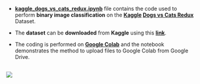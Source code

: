 - [**kaggle_dogs_vs_cats_redux.ipynb**](https://github.com/mohitr7/python-ML/blob/master/kaggle-dogs-vs-cats-redux/kaggle_dogs_vs_cats_redux.ipynb) file contains the code used to perform **binary image classification** on the **[Kaggle](https://www.kaggle.com/) [Dogs vs Cats Redux](https://www.kaggle.com/c/dogs-vs-cats-redux-kernels-edition)** Dataset.


- The **dataset** can be **downloaded** from **Kaggle** using this [**link**](https://www.kaggle.com/c/5441/download-all).


- The coding is performed on [**Google Colab**](https://colab.research.google.com) and the notebook demonstrates the method to upload files to Google Colab from Google Drive. 
<br><br>

![](https://raw.githubusercontent.com/mohitr7/python-ML/master/images/dogs_vs_cats.gif)

